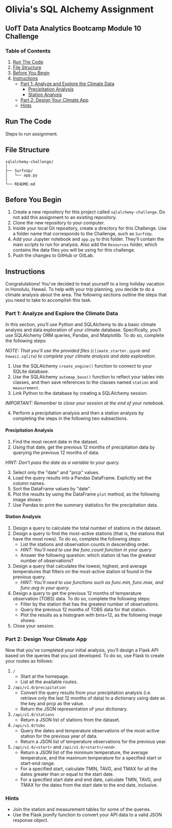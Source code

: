 # Olivia's SQL Alchemy Assignment
## UofT Data Analytics Bootcamp Module 10 Challenge

### Table of Contents
1. [Run The Code](#run-the-code)
2. [File Structure](#file-structure)
3. [Before You Begin](#before-you-begin)
4. [Instructions](#instructions)
    - [Part 1: Analyze and Explore the Climate Data](#part-1-analyze-and-explore-the-climate-data)
        - [Precipitation Analysis](#precipitation-analysis)
        - [Station Analysis](#station-analysis)
    - [Part 2: Design Your Climate App](#part-2-design-your-climate-app)
    - [Hints](#hints)

## Run The Code
Steps to run assignment.

## File Structure
```
sqlalchemy-challenge/
│
├── SurfsUp/
│   └── app.py
│
└── README.md
```

## Before You Begin
1. Create a new repository for this project called `sqlalchemy-challenge`. Do not add this assignment to an existing repository.
2. Clone the new repository to your computer.
3. Inside your local Git repository, create a directory for this Challenge. Use a folder name that corresponds to the Challenge, such as `SurfsUp`.
4. Add your Jupyter notebook and `app.py` to this folder. They’ll contain the main scripts to run for analysis. Also add the `Resources` folder, which contains the data files you will be using for this challenge.
5. Push the changes to GitHub or GitLab.

## Instructions
Congratulations! You've decided to treat yourself to a long holiday vacation in Honolulu, Hawaii. To help with your trip planning, you decide to do a climate analysis about the area. The following sections outline the steps that you need to take to accomplish this task.

### Part 1: Analyze and Explore the Climate Data
In this section, you’ll use Python and SQLAlchemy to do a basic climate analysis and data exploration of your climate database. Specifically, you’ll use SQLAlchemy ORM queries, Pandas, and Matplotlib. To do so, complete the following steps:

*NOTE: That you’ll use the provided files (`climate_starter.ipynb` and `hawaii.sqlite`) to complete your climate analysis and data exploration.*

1. Use the SQLAlchemy `create_engine()` function to connect to your SQLite database.
2. Use the SQLAlchemy `automap_base()` function to reflect your tables into classes, and then save references to the classes named `station` and `measurement`.
3. Link Python to the database by creating a SQLAlchemy session.

*IMPORTANT: Remember to close your session at the end of your notebook.*

4. Perform a precipitation analysis and then a station analysis by completing the steps in the following two subsections.

#### Precipitation Analysis
1. Find the most recent date in the dataset.
2. Using that date, get the previous 12 months of precipitation data by querying the previous 12 months of data.

*HINT: Don’t pass the date as a variable to your query.*

3. Select only the "date" and "prcp" values.
4. Load the query results into a Pandas DataFrame. Explicitly set the column names.
5. Sort the DataFrame values by "date".
6. Plot the results by using the DataFrame `plot` method, as the following image shows:
7. Use Pandas to print the summary statistics for the precipitation data.

#### Station Analysis
1. Design a query to calculate the total number of stations in the dataset.
2. Design a query to find the most-active stations (that is, the stations that have the most rows). To do so, complete the following steps:
    - List the stations and observation counts in descending order.
    - *HINT: You’ll need to use the func.count function in your query.*
    - Answer the following question: which station id has the greatest number of observations?
3. Design a query that calculates the lowest, highest, and average temperatures that filters on the most-active station id found in the previous query.
    - *HINT: You’ll need to use functions such as func.min, func.max, and func.avg in your query.*
4. Design a query to get the previous 12 months of temperature observation (TOBS) data. To do so, complete the following steps:
    - Filter by the station that has the greatest number of observations.
    - Query the previous 12 months of TOBS data for that station.
    - Plot the results as a histogram with bins=12, as the following image shows:
5. Close your session.

### Part 2: Design Your Climate App
Now that you’ve completed your initial analysis, you’ll design a Flask API based on the queries that you just developed. To do so, use Flask to create your routes as follows:
1. `/`
    - Start at the homepage.
    - List all the available routes.
2. `/api/v1.0/precipitation`
    - Convert the query results from your precipitation analysis (i.e. retrieve only the last 12 months of data) to a dictionary using date as the key and prcp as the value.
    - Return the JSON representation of your dictionary.
3. `/api/v1.0/stations`
    - Return a JSON list of stations from the dataset.
4. `/api/v1.0/tobs`
    - Query the dates and temperature observations of the most-active station for the previous year of data.
    - Return a JSON list of temperature observations for the previous year.
5. `/api/v1.0/<start>` and `/api/v1.0/<start>/<end>`
    - Return a JSON list of the minimum temperature, the average temperature, and the maximum temperature for a specified start or start-end range.
    - For a specified start, calculate TMIN, TAVG, and TMAX for all the dates greater than or equal to the start date.
    - For a specified start date and end date, calculate TMIN, TAVG, and TMAX for the dates from the start date to the end date, inclusive.

### Hints
- Join the station and measurement tables for some of the queries.
- Use the Flask jsonify function to convert your API data to a valid JSON response object.
